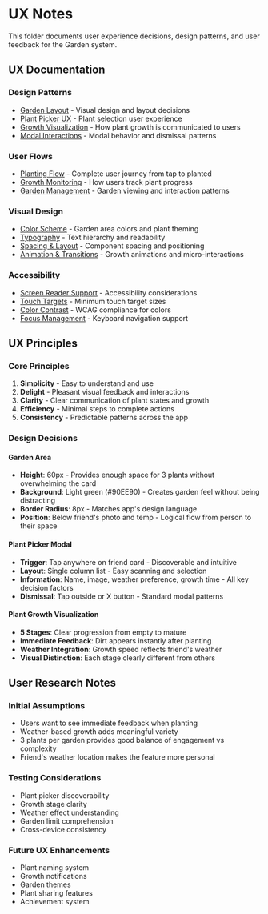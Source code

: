 # UX Notes

This folder documents user experience decisions, design patterns, and user feedback for the Garden system.

## UX Documentation

### Design Patterns

- [Garden Layout](./garden-layout.md) - Visual design and layout decisions
- [Plant Picker UX](./plant-picker-ux.md) - Plant selection user experience
- [Growth Visualization](./growth-visualization.md) - How plant growth is communicated to users
- [Modal Interactions](./modal-interactions.md) - Modal behavior and dismissal patterns

### User Flows

- [Planting Flow](./planting-flow.md) - Complete user journey from tap to planted
- [Growth Monitoring](./growth-monitoring.md) - How users track plant progress
- [Garden Management](./garden-management.md) - Garden viewing and interaction patterns

### Visual Design

- [Color Scheme](./color-scheme.md) - Garden area colors and plant theming
- [Typography](./typography.md) - Text hierarchy and readability
- [Spacing & Layout](./spacing-layout.md) - Component spacing and positioning
- [Animation & Transitions](./animations.md) - Growth animations and micro-interactions

### Accessibility

- [Screen Reader Support](./screen-reader.md) - Accessibility considerations
- [Touch Targets](./touch-targets.md) - Minimum touch target sizes
- [Color Contrast](./color-contrast.md) - WCAG compliance for colors
- [Focus Management](./focus-management.md) - Keyboard navigation support

## UX Principles

### Core Principles

1. **Simplicity** - Easy to understand and use
2. **Delight** - Pleasant visual feedback and interactions
3. **Clarity** - Clear communication of plant states and growth
4. **Efficiency** - Minimal steps to complete actions
5. **Consistency** - Predictable patterns across the app

### Design Decisions

#### Garden Area

- **Height**: 60px - Provides enough space for 3 plants without overwhelming the card
- **Background**: Light green (#90EE90) - Creates garden feel without being distracting
- **Border Radius**: 8px - Matches app's design language
- **Position**: Below friend's photo and temp - Logical flow from person to their space

#### Plant Picker Modal

- **Trigger**: Tap anywhere on friend card - Discoverable and intuitive
- **Layout**: Single column list - Easy scanning and selection
- **Information**: Name, image, weather preference, growth time - All key decision factors
- **Dismissal**: Tap outside or X button - Standard modal patterns

#### Plant Growth Visualization

- **5 Stages**: Clear progression from empty to mature
- **Immediate Feedback**: Dirt appears instantly after planting
- **Weather Integration**: Growth speed reflects friend's weather
- **Visual Distinction**: Each stage clearly different from others

## User Research Notes

### Initial Assumptions

- Users want to see immediate feedback when planting
- Weather-based growth adds meaningful variety
- 3 plants per garden provides good balance of engagement vs complexity
- Friend's weather location makes the feature more personal

### Testing Considerations

- Plant picker discoverability
- Growth stage clarity
- Weather effect understanding
- Garden limit comprehension
- Cross-device consistency

### Future UX Enhancements

- Plant naming system
- Growth notifications
- Garden themes
- Plant sharing features
- Achievement system
